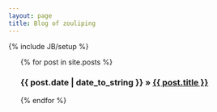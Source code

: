 ```yaml
---
layout: page
title: Blog of zouliping
---
```

{% include JB/setup %}

<ul class="posts">
  {% for post in site.posts %}
    <h3>
      <span>{{ post.date | date_to_string }}</span> &raquo; <a href="{{ post.url }}">{{ post.title }}</a>
    </h3>
  {% endfor %}
</ul>
